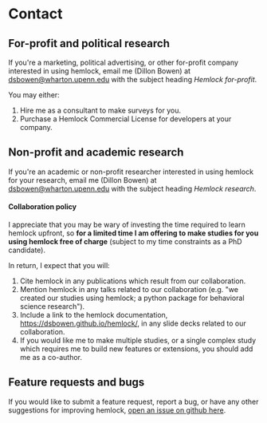 # Contact

## For-profit and political research

If you're a marketing, political advertising, or other for-profit company interested in using hemlock, email me (Dillon Bowen) at <dsbowen@wharton.upenn.edu> with the subject heading *Hemlock for-profit*.

You may either:

1. Hire me as a consultant to make surveys for you.
2. Purchase a Hemlock Commercial License for developers at your company.

## Non-profit and academic research

If you're an academic or non-profit researcher interested in using hemlock for your research, email me (Dillon Bowen) at <dsbowen@wharton.upenn.edu> with the subject heading *Hemlock research*.

#### Collaboration policy

I appreciate that you may be wary of investing the time required to learn hemlock upfront, so **for a limited time I am offering to make studies for you using hemlock free of charge** (subject to my time constraints as a PhD candidate).

In return, I expect that you will:

1. Cite hemlock in any publications which result from our collaboration.
2. Mention hemlock in any talks related to our collaboration (e.g. "we created our studies using hemlock; a python package for behavioral science research").
3. Include a link to the hemlock documentation, <https://dsbowen.github.io/hemlock/>, in any slide decks related to our collaboration.
4. If you would like me to make multiple studies, or a single complex study which requires me to build new features or extensions, you should add me as a co-author.

## Feature requests and bugs

If you would like to submit a feature request, report a bug, or have any other suggestions for improving hemlock, <a href="https://github.com/dsbowen/hemlock/issues/" target="_blank">open an issue on github here</a>.